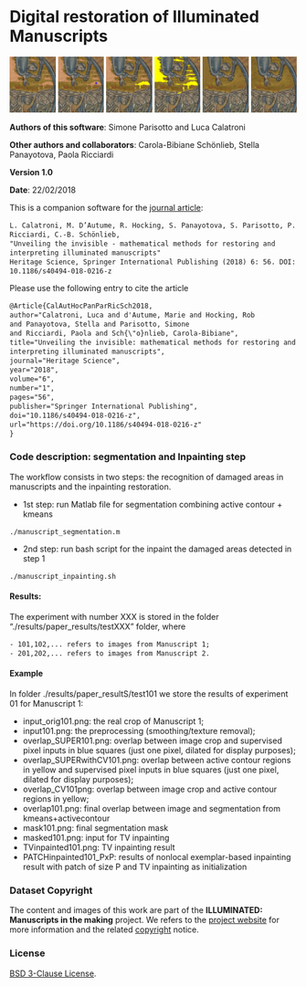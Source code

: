 # Digital restoration of Illuminated Manuscripts

<img src="https://raw.githubusercontent.com/simoneparisotto/Manuscripts-restoration/master/results/paper_results/test203/input_orig203.png" width=16%> <img src="https://raw.githubusercontent.com/simoneparisotto/Manuscripts-restoration/master/results/paper_results/test203/overlap_SUPER203.png" width=16%>  <img src="https://raw.githubusercontent.com/simoneparisotto/Manuscripts-restoration/master/results/paper_results/test203/overlap_CV203.png" width=16%> <img src="https://raw.githubusercontent.com/simoneparisotto/Manuscripts-restoration/master/results/paper_results/test203/overlap203.png" width=16%>  <img src="https://raw.githubusercontent.com/simoneparisotto/Manuscripts-restoration/master/results/paper_results/test203/TVinpainted203.png" width=16%>  <img src="https://raw.githubusercontent.com/simoneparisotto/Manuscripts-restoration/master/results/paper_results/test203/PATCHinpainted203_5x5.png" width=16%> 

**Authors of this software**: Simone Parisotto and Luca Calatroni

**Other authors and collaborators**: Carola-Bibiane Schönlieb, Stella Panayotova, Paola Ricciardi

**Version 1.0**

**Date**: 22/02/2018

This is a companion software for the [journal article](https://doi.org/10.1186/s40494-018-0216-z):
```
L. Calatroni, M. D’Autume, R. Hocking, S. Panayotova, S. Parisotto, P. Ricciardi, C.-B. Schönlieb, 
"Unveiling the invisible - mathematical methods for restoring and interpreting illuminated manuscripts"
Heritage Science, Springer International Publishing (2018) 6: 56. DOI: 10.1186/s40494-018-0216-z
```

Please use the following entry to cite the article
```
@Article{CalAutHocPanParRicSch2018,
author="Calatroni, Luca and d'Autume, Marie and Hocking, Rob 
and Panayotova, Stella and Parisotto, Simone 
and Ricciardi, Paola and Sch{\"o}nlieb, Carola-Bibiane",
title="Unveiling the invisible: mathematical methods for restoring and interpreting illuminated manuscripts",
journal="Heritage Science",
year="2018",
volume="6",
number="1",
pages="56",
publisher="Springer International Publishing",
doi="10.1186/s40494-018-0216-z",
url="https://doi.org/10.1186/s40494-018-0216-z"
}
```

### Code description: segmentation and Inpainting step
The workflow consists in two steps: the recognition of damaged areas in manuscripts and the inpainting restoration.
- 1st step: run Matlab file for segmentation combining active contour + kmeans 
```
./manuscript_segmentation.m
```
- 2nd step: run bash script for the inpaint the damaged areas detected in step 1
```
./manuscript_inpainting.sh
```

#### Results:
The experiment with number XXX is stored in the folder “./results/paper_results/testXXX” folder, where
```
- 101,102,... refers to images from Manuscript 1;
- 201,202,... refers to images from Manuscript 2.
```

#### Example
In folder ./results/paper_resultS/test101 we store the results of experiment 01 for Manuscript 1:
- input_orig101.png: the real crop of Manuscript 1;
- input101.png: the preprocessing (smoothing/texture removal);
- overlap_SUPER101.png: overlap between image crop and supervised pixel inputs in blue 
  squares (just one pixel, dilated for display purposes);
- overlap_SUPERwithCV101.png: overlap between active contour regions in yellow and 
  supervised pixel inputs in blue squares (just one pixel, dilated for display purposes);
- overlap_CV101png: overlap between image crop and active contour regions in yellow;
- overlap101.png: final overlap between image and segmentation from kmeans+activecontour
- mask101.png: final segmentation mask
- masked101.png: input for TV inpainting
- TVinpainted101.png: TV inpainting result
- PATCHinpainted101_PxP: results of nonlocal exemplar-based inpainting result with patch 
  of size P and TV inpainting as initialization
  
### Dataset Copyright
The content and images of this work are part of the **ILLUMINATED: Manuscripts in the making** project.
We refers to the [project website](http://www.fitzmuseum.cam.ac.uk/illuminated) for more information and the related [copyright](http://www.fitzmuseum.cam.ac.uk/illuminated/footer/copyright?back=section/undefined) notice.
  
### License
[BSD 3-Clause License](https://opensource.org/licenses/BSD-3-Clause).
